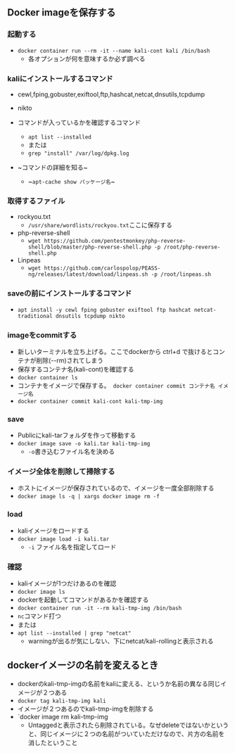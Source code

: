 ## Docker imageを保存する

### 起動する
- `docker container run --rm -it --name kali-cont kali /bin/bash`
  - 各オプションが何を意味するか必ず調べる 


### kaliにインストールするコマンド
- cewl,fping,gobuster,exiftool,ftp,hashcat,netcat,dnsutils,tcpdump
- nikto

- コマンドが入っているかを確認するコマンド
  - `apt list --installed`
  - または
  - `grep "install" /var/log/dpkg.log` 
- ~コマンドの詳細を知る~
  - ~`apt-cache show パッケージ名`~ 

### 取得するファイル
- rockyou.txt
  - `/usr/share/wordlists/rockyou.txt`ここに保存する 
- php-reverse-shell
  - `wget https://github.com/pentestmonkey/php-reverse-shell/blob/master/php-reverse-shell.php -p /root/php-reverse-shell.php`
- Linpeas
  - `wget https://github.com/carlospolop/PEASS-ng/releases/latest/download/linpeas.sh -p /root/linpeas.sh`


### saveの前にインストールするコマンド
- `apt install -y cewl fping gobuster exiftool ftp hashcat netcat-traditional dnsutils tcpdump nikto`

### imageをcommitする
- 新しいターミナルを立ち上げる。ここでdockerから ctrl+d で抜けるとコンテナが削除(--rm)されてしまう
- 保存するコンテナ名(kali-cont)を確認する
- `docker container ls`
- コンテナをイメージで保存する。　`docker container commit コンテナ名 イメージ名`
- `docker container commit kali-cont kali-tmp-img`

### save
- Publicにkali-tarフォルダを作って移動する
- `docker image save -o kali.tar kali-tmp-img`
  - `-o`書き込むファイル名を決める

### イメージ全体を削除して掃除する
- ホストにイメージが保存されているので、イメージを一度全部削除する
- `docker image ls -q | xargs docker image rm -f`

### load 
- kaliイメージをロードする
- `docker image load -i kali.tar`
  - `-i` ファイル名を指定してロード

### 確認
- kaliイメージが1つだけあるのを確認
- `docker image ls`
- dockerを起動してコマンドがあるかを確認する
- `docker container run -it --rm kali-tmp-img /bin/bash`
- `nc`コマンド打つ
- または
- `apt list --installed | grep "netcat"`
  - warningが出るが気にしない、下にnetcat/kali-rollingと表示される

## dockerイメージの名前を変えるとき
- dockerのkali-tmp-imgの名前をkaliに変える、というか名前の異なる同じイメージが２つある
- `docker tag kali-tmp-img kali`
- イメージが２つあるのでkali-tmp-imgを削除する
- `docker image rm kali-tmp-img
  - Untaggedと表示されたら削除されている。なぜdeleteではないかというと、同じイメージに２つの名前がついていただけなので、片方の名前を消したということ 
